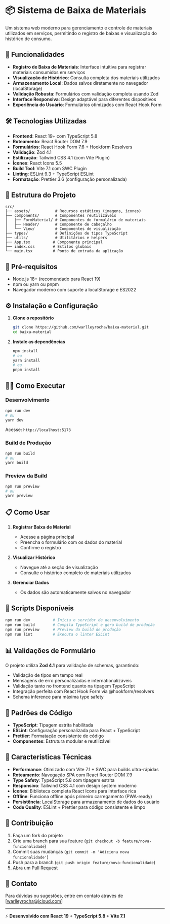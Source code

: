 # 📦 Sistema de Baixa de Materiais

Um sistema web moderno para gerenciamento e controle de materiais utilizados em serviços, permitindo o registro de baixas e visualização do histórico de consumo.

## 🚀 Funcionalidades

- **Registro de Baixa de Materiais**: Interface intuitiva para registrar materiais consumidos em serviços
- **Visualização de Histórico**: Consulta completa dos materiais utilizados
- **Armazenamento Local**: Dados salvos diretamente no navegador (localStorage)
- **Validação Robusta**: Formulários com validação completa usando Zod
- **Interface Responsiva**: Design adaptável para diferentes dispositivos
- **Experiência do Usuário**: Formulários otimizados com React Hook Form

## 🛠️ Tecnologias Utilizadas

- **Frontend**: React 19+ com TypeScript 5.8
- **Roteamento**: React Router DOM 7.9
- **Formulários**: React Hook Form 7.6 + Hookform Resolvers
- **Validação**: Zod 4.1
- **Estilização**: Tailwind CSS 4.1 (com Vite Plugin)
- **Ícones**: React Icons 5.5
- **Build Tool**: Vite 7.1 com SWC Plugin
- **Linting**: ESLint 9.3 + TypeScript ESLint
- **Formatação**: Prettier 3.6 (configuração personalizada)

## 📁 Estrutura do Projeto

```
src/
├── assets/           # Recursos estáticos (imagens, ícones)
├── components/       # Componentes reutilizáveis
│   ├── FormMaterial/ # Componentes do formulário de materiais
│   ├── Header/       # Componente de cabeçalho
│   └── View/         # Componentes de visualização
├── types/            # Definições de tipos TypeScript
├── utils/            # Utilitários e helpers
├── App.tsx          # Componente principal
├── index.css        # Estilos globais
└── main.tsx         # Ponto de entrada da aplicação
```

## 🚦 Pré-requisitos

- Node.js 18+ (recomendado para React 19)
- npm ou yarn ou pnpm
- Navegador moderno com suporte a localStorage e ES2022

## ⚙️ Instalação e Configuração

1. **Clone o repositório**

   ```bash
   git clone https://github.com/warlleyrocha/baixa-material.git
   cd baixa-material
   ```

2. **Instale as dependências**
   ```bash
   npm install
   # ou
   yarn install
   # ou
   pnpm install
   ```

## 🏃‍♂️ Como Executar

### Desenvolvimento

```bash
npm run dev
# ou
yarn dev
```

Acesse: `http://localhost:5173`

### Build de Produção

```bash
npm run build
# ou
yarn build
```

### Preview da Build

```bash
npm run preview
# ou
yarn preview
```

## 📋 Como Usar

1. **Registrar Baixa de Material**
   - Acesse a página principal
   - Preencha o formulário com os dados do material
   - Confirme o registro

2. **Visualizar Histórico**
   - Navegue até a seção de visualização
   - Consulte o histórico completo de materiais utilizados

3. **Gerenciar Dados**
   - Os dados são automaticamente salvos no navegador

## 🔧 Scripts Disponíveis

```bash
npm run dev          # Inicia o servidor de desenvolvimento
npm run build        # Compila TypeScript e gera build de produção
npm run preview      # Preview da build de produção
npm run lint         # Executa o linter ESLint
```

## 📊 Validações de Formulário

O projeto utiliza **Zod 4.1** para validação de schemas, garantindo:

- Validação de tipos em tempo real
- Mensagens de erro personalizadas e internationalizáveis
- Validação tanto no frontend quanto na tipagem TypeScript
- Integração perfeita com React Hook Form via @hookform/resolvers
- Schema inference para máxima type safety

## 🎨 Padrões de Código

- **TypeScript**: Tipagem estrita habilitada
- **ESLint**: Configuração personalizada para React + TypeScript
- **Prettier**: Formatação consistente de código
- **Componentes**: Estrutura modular e reutilizável

## 🌟 Características Técnicas

- **Performance**: Otimizado com Vite 7.1 + SWC para builds ultra-rápidas
- **Roteamento**: Navegação SPA com React Router DOM 7.9
- **Type Safety**: TypeScript 5.8 com tipagem estrita
- **Responsivo**: Tailwind CSS 4.1 com design system moderno
- **Ícones**: Biblioteca completa React Icons para interface rica
- **Offline**: Funciona offline após primeiro carregamento (PWA-ready)
- **Persistência**: LocalStorage para armazenamento de dados do usuário
- **Code Quality**: ESLint + Prettier para código consistente e limpo

## 🤝 Contribuição

1. Faça um fork do projeto
2. Crie uma branch para sua feature (`git checkout -b feature/nova-funcionalidade`)
3. Commit suas mudanças (`git commit -m 'Adiciona nova funcionalidade'`)
4. Push para a branch (`git push origin feature/nova-funcionalidade`)
5. Abra um Pull Request

## 📧 Contato

Para dúvidas ou sugestões, entre em contato através de [warlleyrocha@icloud.com]

---

⚡ **Desenvolvido com React 19 + TypeScript 5.8 + Vite 7.1**
